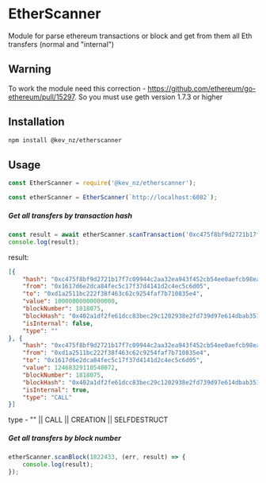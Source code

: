 # EtherScanner

 Module for parse ethereum transactions or block and get from them all Eth transfers (normal and "internal")

## Warning
To work the module need this correction - https://github.com/ethereum/go-ethereum/pull/15297.
So you must use geth version 1.7.3 or higher


## Installation

```bash
npm install @kev_nz/etherscanner
```

## Usage

```js
const EtherScanner = require('@kev_nz/etherscanner');

const etherScanner = EtherScanner(`http://localhost:6082`);

```

##### Get all transfers by transaction hash
```js
const result = await etherScanner.scanTransaction('0xc475f8bf9d2721b17f7c09944c2aa32ea943f452cb54ee0aefcb98ead0735274');
console.log(result);
```

result:
```json
[{
	"hash": "0xc475f8bf9d2721b17f7c09944c2aa32ea943f452cb54ee0aefcb98ead0735274",
	"from": "0x1617d6e2dca84fec5c17f37d4141d2c4ec5c6d05",
	"to": "0xd1a2511bc222f38f463c62c9254faf7b710835e4",
	"value": 10000000000000000,
	"blockNumber": 1818075,
	"blockHash": "0x402a1df2fe61dcc83bec29c1202938e2fd739d97e614dbab351561dc04b01cd3",
	"isInternal": false,
	"type": ""
}, {
	"hash": "0xc475f8bf9d2721b17f7c09944c2aa32ea943f452cb54ee0aefcb98ead0735274",
	"from": "0xd1a2511bc222f38f463c62c9254faf7b710835e4",
	"to": "0x1617d6e2dca84fec5c17f37d4141d2c4ec5c6d05",
	"value": 12468329110548072,
	"blockNumber": 1818075,
	"blockHash": "0x402a1df2fe61dcc83bec29c1202938e2fd739d97e614dbab351561dc04b01cd3",
	"isInternal": true,
	"type": "CALL"
}]

```
type - "" || CALL || CREATION || SELFDESTRUCT

##### Get all transfers by block number
```js
etherScanner.scanBlock(1822433, (err, result) => {
	console.log(result);
});
```
